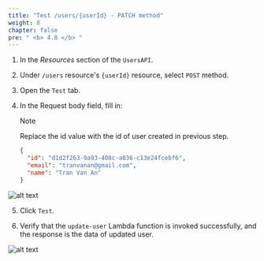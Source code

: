 ```yaml
---
title: "Test /users/{userId} - PATCH method"
weight: 8
chapter: false
pre: " <b> 4.8 </b> "
---
```


1. In the _Resources_ section of the `UsersAPI`.
2. Under `/users` resource's `{userId}` resource, select `POST` method.

3. Open the `Test` tab.
4. In the Request body field, fill in:

   > [!NOTE]
   > Replace the id value with the id of user created in previous step.

   ```json
   {
     "id": "d1d2f263-9a93-408c-a836-c13e24fcebf6",
     "email": "tranvanan@gmail.com",
     "name": "Tran Van An"
   }
   ```

![alt text](/images/workshop-2/API-Gateway--users-userId-PATCH-method--test-request.jpg)

5. Click `Test`.

6. Verify that the `update-user` Lambda function is invoked successfully, and the response is the data of updated user.

![alt text](/images/workshop-2/API-Gateway--users-userId-PATCH-method--test-results.jpg)
